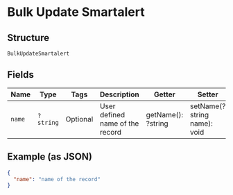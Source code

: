 
# Bulk Update Smartalert

## Structure

`BulkUpdateSmartalert`

## Fields

| Name | Type | Tags | Description | Getter | Setter |
|  --- | --- | --- | --- | --- | --- |
| `name` | `?string` | Optional | User defined name of the record | getName(): ?string | setName(?string name): void |

## Example (as JSON)

```json
{
  "name": "name of the record"
}
```

